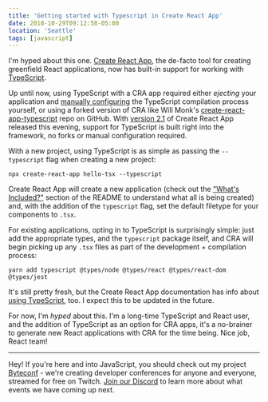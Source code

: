 ```yaml
---
title: 'Getting started with Typescript in Create React App'
date: 2018-10-29T09:12:58-05:00
location: 'Seattle'
tags: [javascript]
---
```


I'm hyped about this one. [Create React App](https://github.com/facebook/create-react-app), the de-facto tool for creating greenfield React applications, now has built-in support for working with [TypeScript](https://www.typescriptlang.org/).

Up until now, using TypeScript with a CRA app required either _ejecting_ your application and [manually configuring](https://github.com/Microsoft/TypeScript-Handbook/blob/master/pages/Integrating%20with%20Build%20Tools.md) the TypeScript compilation process yourself, or using a forked version of CRA like Will Monk's [create-react-app-typescript](https://github.com/wmonk/create-react-app-typescript) repo on GitHub. With [version 2.1](https://github.com/facebook/create-react-app/releases/tag/v2.1.0) of Create React App released this evening, support for TypeScript is built right into the framework, no forks or manual configuration required.

With a new project, using TypeScript is as simple as passing the `--typescript` flag when creating a new project:

```
npx create-react-app hello-tsx --typescript
```

Create React App will create a new application (check out the ["What's Included?"](https://github.com/facebook/create-react-app#whats-included) section of the README to understand what all is being created) and, with the addition of the `typescript` flag, set the default filetype for your components to `.tsx`.

For existing applications, opting in to TypeScript is surprisingly simple: just add the appropriate types, and the `typescript` package itself, and CRA will begin picking up any `.tsx` files as part of the development + compilation process:

```
yarn add typescript @types/node @types/react @types/react-dom @types/jest
```

It's still pretty fresh, but the Create React App documentation has info about [using TypeScript](https://facebook.github.io/create-react-app/docs/adding-typescript), too. I expect this to be updated in the future.

For now, I'm _hyped_ about this. I'm a long-time TypeScript and React user, and the addition of TypeScript as an option for CRA apps, it's a no-brainer to generate new React applications with CRA for the time being. Nice job, React team!

---

Hey! If you're here and into JavaScript, you should check out my project [Byteconf](https://byteconf.com) - we're creating developer conferences for anyone and everyone, streamed for free on Twitch. [Join our Discord](https://byteconf.com/discord) to learn more about what events we have coming up next.
